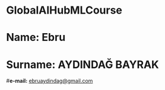 # GlobalAIHubMLCourse

# **Name:** Ebru
# **Surname:** AYDINDAĞ BAYRAK 
#**e-mail:** ebruaydindag@gmail.com
